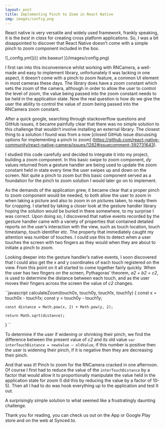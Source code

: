 ```yaml
---
layout: post
title: Implementing Pinch to Zoom in React Native
img: images/config.png
---
```


React native is very versatile and widely used framework, frankly speaking, it is the *best in class* for creating cross platform applications. So, I was a bit disappointed to discover that React Native doesn’t come with a simple pinch to zoom component included in the box.

![_config.yml]({{ site.baseurl }}/images/config.png)

I first ran into this inconvenience whilst working with RNCamera, a well-made and easy to implement library, unfortunately it was lacking in one aspect, it doesn’t come with a pinch to zoom feature, a common UI element in most cameras these days. The library does have a zoom constant which sets the zoom of the camera, although in order to allow the user to control the level of zoom, the value being passed into the zoom constant needs to be held in the application state. Now the real question is how do we give the user the ability to control the value of zoom being passed into the RNCamera zoom constant.

After a quick google, searching through stackoverflow questions and GitHub issues, it became painfully clear that there was no simple solution to this challenge that wouldn’t involve installing an external library. The closest thing to a solution I found was from a now [closed GitHub issue discussing options for implementing a pinch to zoom] (https://github.com/react-native-community/react-native-camera/issues/1282#issuecomment-392731643).

I studied this code carefully and decided to integrate it into my project, building a zoom component. In this basic swipe to zoom component, *dy* values returned from a gesture handler are being used to update the zoom constant held in state every time the user swipes up and down on the screen. Not quite a pinch to zoom but this basic component served as a foundation for the pinch to zoom solution I would later go on to implement.

As the demands of the application grew, it became clear that a proper pinch to zoom component would be needed, to both allow the user to zoom in when taking a picture and also to zoom in on pictures taken, to ready them for cropping. I started by taking a closer look at the gesture handler library hoping the solution would be buried in there somewhere, to my surprise I was correct. Upon doing so, I discovered that native events recorded by the gesture handler came with a variety of properties that contained detailed reports on the user’s interaction with the view, such as touch location, touch timestamp, touch identifier etc. The property that immediately caught my attention was number of touches. I could use this to detect when a user touches the screen with two fingers as they would when they are about to initiate a pinch to zoom. 

Looking deeper into the gesture handler’s native events, I soon discovered that I could also get the x and y coordinates of each touch registered on the view. From this point on it all started to come together fairly quickly. When the user has two fingers on the screen, Pythagoras’ theorem, *a2 + b2 = c2*, is used to determine the distance between each touch, and as the user moves their fingers across the screen the value of *c2* changes. 


``javascript
calculateZoom(touch0x, touch0y, touch1x, touch1y) {
    const x = touch0x - touch1x;
    const y = touch0y - touch1y;

    const distance = Math.pow(x, 2) + Math.pow(y, 2);
    
    return Math.sqrt(distance);
  }
``

To determine if the user if widening or shrinking their pinch, we find the difference between the present value of *c2* and its old value `var interTouchDistance = newValue – oldValue`, if this number is positive then the user is widening their pinch, if it is negative then they are decreasing their pinch. 

And that was it! Pinch to zoom for the RNCamera cracked in one afternoon. Of course I first had to reduce the value of the `interTouchDistance` by a factor that would allow it to proportionally manipulate the value held in the application state for zoom (I did this by reducing the value by a factor of 10-5). Then all I had to do was hook everything up to the application and test It out. 

A surprisingly simple solution to what seemed like a frustratingly daunting challenge.

Thank you for reading, you can check us out on the App or Google Play store and on the web at Synced.to.
